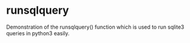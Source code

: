 # runsqlquery
Demonstration of the runsqlquery() function which is used to run sqlite3 queries in python3 easily.
